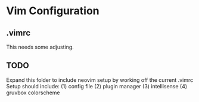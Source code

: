 # Vim Configuration

## .vimrc
This needs some adjusting.

## TODO
Expand this folder to include neovim setup by working off the current .vimrc
Setup should include:
(1) config file
(2) plugin manager
(3) intellisense
(4) gruvbox colorscheme

